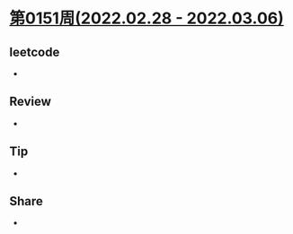 # [第0151周(2022.02.28 - 2022.03.06)](https://github.com/vjudge/ARTS/blob/master/2022/第0151周.md)

## leetcode
*


## Review
* 


## Tip
*


## Share
*
